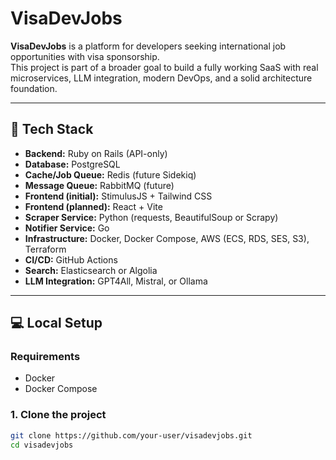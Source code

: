 # VisaDevJobs

**VisaDevJobs** is a platform for developers seeking international job opportunities with visa sponsorship.  
This project is part of a broader goal to build a fully working SaaS with real microservices, LLM integration, modern DevOps, and a solid architecture foundation.

---

## 🚀 Tech Stack

- **Backend:** Ruby on Rails (API-only)
- **Database:** PostgreSQL
- **Cache/Job Queue:** Redis (future Sidekiq)
- **Message Queue:** RabbitMQ (future)
- **Frontend (initial):** StimulusJS + Tailwind CSS
- **Frontend (planned):** React + Vite
- **Scraper Service:** Python (requests, BeautifulSoup or Scrapy)
- **Notifier Service:** Go
- **Infrastructure:** Docker, Docker Compose, AWS (ECS, RDS, SES, S3), Terraform
- **CI/CD:** GitHub Actions
- **Search:** Elasticsearch or Algolia
- **LLM Integration:** GPT4All, Mistral, or Ollama

---

## 💻 Local Setup

### Requirements

- Docker
- Docker Compose

### 1. Clone the project

```bash
git clone https://github.com/your-user/visadevjobs.git
cd visadevjobs
